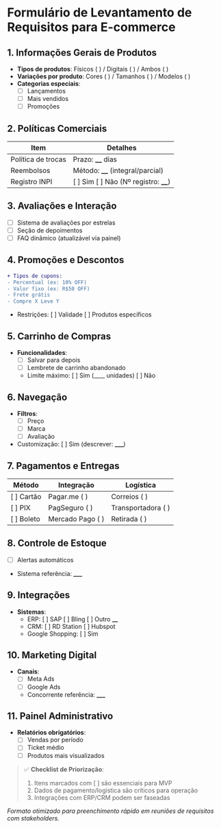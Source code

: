 # Formulário de Levantamento de Requisitos para E-commerce

## 1. Informações Gerais de Produtos

- **Tipos de produtos**: Físicos ( ) / Digitais ( ) / Ambos ( )
- **Variações por produto**: Cores ( ) / Tamanhos ( ) / Modelos ( )
- **Categorias especiais**:
  - [ ] Lançamentos
  - [ ] Mais vendidos
  - [ ] Promoções

## 2. Políticas Comerciais

| **Item**           | **Detalhes**                            |
| ------------------ | --------------------------------------- |
| Política de trocas | Prazo: **\_\_** dias                    |
| Reembolsos         | Método: **\_\_** (integral/parcial)     |
| Registro INPI      | [ ] Sim [ ] Não (Nº registro: **\_\_**) |

## 3. Avaliações e Interação

- [ ] Sistema de avaliações por estrelas
- [ ] Seção de depoimentos
- [ ] FAQ dinâmico (atualizável via painel)

## 4. Promoções e Descontos

```diff
+ Tipos de cupons:
- Percentual (ex: 10% OFF)
- Valor fixo (ex: R$50 OFF)
- Frete grátis
- Compre X Leve Y
```

- Restrições: [ ] Validade [ ] Produtos específicos

## 5. Carrinho de Compras

- **Funcionalidades**:
  - [ ] Salvar para depois
  - [ ] Lembrete de carrinho abandonado
  - Limite máximo: [ ] Sim (\_\_\_\_ unidades) [ ] Não

## 6. Navegação

- **Filtros**:
  - [ ] Preço
  - [ ] Marca
  - [ ] Avaliação
- Customização: [ ] Sim (descrever: ******\_\_\_******)

## 7. Pagamentos e Entregas

| **Método** | **Integração**   | **Logística**      |
| ---------- | ---------------- | ------------------ |
| [ ] Cartão | Pagar.me ( )     | Correios ( )       |
| [ ] PIX    | PagSeguro ( )    | Transportadora ( ) |
| [ ] Boleto | Mercado Pago ( ) | Retirada ( )       |

## 8. Controle de Estoque

- [ ] Alertas automáticos
- Sistema referência: ********\_\_\_********

## 9. Integrações

- **Sistemas**:
  - ERP: [ ] SAP [ ] Bling [ ] Outro **\_\_**
  - CRM: [ ] RD Station [ ] Hubspot
  - Google Shopping: [ ] Sim

## 10. Marketing Digital

- **Canais**:
  - [ ] Meta Ads
  - [ ] Google Ads
  - Concorrente referência: ******\_\_\_******

## 11. Painel Administrativo

- **Relatórios obrigatórios**:
  - [ ] Vendas por período
  - [ ] Ticket médio
  - [ ] Produtos mais visualizados

> ✅ **Checklist de Priorização**:
>
> 1. Itens marcados com [ ] são essenciais para MVP
> 2. Dados de pagamento/logística são críticos para operação
> 3. Integrações com ERP/CRM podem ser faseadas

_Formato otimizado para preenchimento rápido em reuniões de requisitos com stakeholders._
